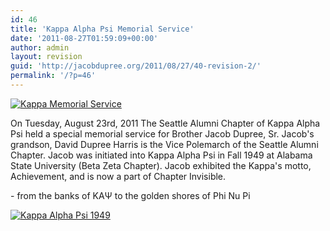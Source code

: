 ```yaml
---
id: 46
title: 'Kappa Alpha Psi Memorial Service'
date: '2011-08-27T01:59:09+00:00'
author: admin
layout: revision
guid: 'http://jacobdupree.org/2011/08/27/40-revision-2/'
permalink: '/?p=46'
---
```


[![](http://jacobdupree.org/wp-content/uploads/2011/08/IMG_1096-300x234.jpg "Kappa Memorial Service")](http://jacobdupree.org/wp-content/uploads/2011/08/IMG_1096.jpg)

On Tuesday, August 23rd, 2011 The Seattle Alumni Chapter of Kappa Alpha Psi held a special memorial service for Brother Jacob Dupree, Sr. Jacob's grandson, David Dupree Harris is the Vice Polemarch of the Seattle Alumni Chapter. Jacob was initiated into Kappa Alpha Psi in Fall 1949 at Alabama State University (Beta Zeta Chapter). Jacob exhibited the Kappa's motto, Achievement, and is now a part of Chapter Invisible.

\- from the banks of KAΨ to the golden shores of Phi Nu Pi

[![](http://jacobdupree.org/wp-content/uploads/2011/08/Picture2.bmp "Kappa Alpha Psi 1949")](http://jacobdupree.org/wp-content/uploads/2011/08/Picture2.bmp)